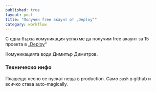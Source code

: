 ```yaml
---
published: true
layout: post
title: "Получен free акаунт от „Deploy“"
category: workflow
---
```


С една бърза комуникация успяхме да получим free акаунт за 15 проектa в „[Deploy](https://www.deployhq.com/)“

Комуникацията води Димитър Димитров.

### Техническо инфо
Плашещо лесно се пускат неща в production. Само `push` в github и всичко става auto-magically.